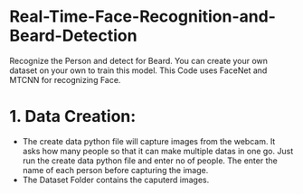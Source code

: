 # Real-Time-Face-Recognition-and-Beard-Detection
Recognize the Person and detect for Beard.
You can create your own dataset on your own to train this model. This Code uses FaceNet and MTCNN for recognizing Face.
# 1. Data Creation:
  * The create data python file will capture images from the webcam. It asks how many people so that it can make multiple datas in one go. Just run the create data 
    python file and enter no of people. The enter the name of each person before capturing the image. 
  * The Dataset Folder contains the caputerd images.
